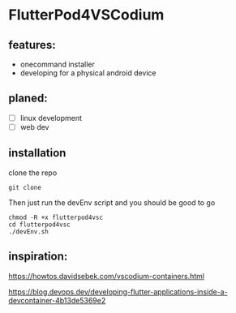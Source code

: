 # FlutterPod4VSCodium

## features:
- onecommand installer
- developing for a physical android device

## planed:
- [ ] linux development
- [ ] web dev
## installation
clone the repo
```
git clone
```
Then just run the devEnv script and you should be good to go

```
chmod -R +x flutterpod4vsc
cd flutterpod4vsc
./devEnv.sh
```

## inspiration:
https://howtos.davidsebek.com/vscodium-containers.html

https://blog.devops.dev/developing-flutter-applications-inside-a-devcontainer-4b13de5369e2
